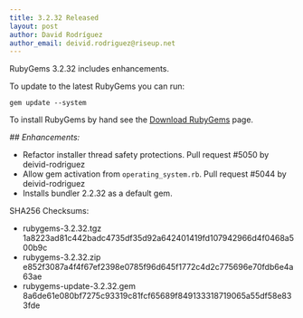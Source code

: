 ```yaml
---
title: 3.2.32 Released
layout: post
author: David Rodríguez
author_email: deivid.rodriguez@riseup.net
---
```


RubyGems 3.2.32 includes enhancements.

To update to the latest RubyGems you can run:

    gem update --system

To install RubyGems by hand see the [Download RubyGems][download] page.


_## Enhancements:_

* Refactor installer thread safety protections. Pull request #5050 by
  deivid-rodriguez
* Allow gem activation from `operating_system.rb`. Pull request #5044 by
  deivid-rodriguez
* Installs bundler 2.2.32 as a default gem.


SHA256 Checksums:

* rubygems-3.2.32.tgz  
  1a8223ad81c442badc4735df35d92a642401419fd107942966d4f0468a500b9c
* rubygems-3.2.32.zip  
  e852f3087a4f4f67ef2398e0785f96d645f1772c4d2c775696e70fdb6e4a63ae
* rubygems-update-3.2.32.gem  
  8a6de61e080bf7275c93319c81fcf65689f849133318719065a55df58e833fde


[download]: https://rubygems.org/pages/download

